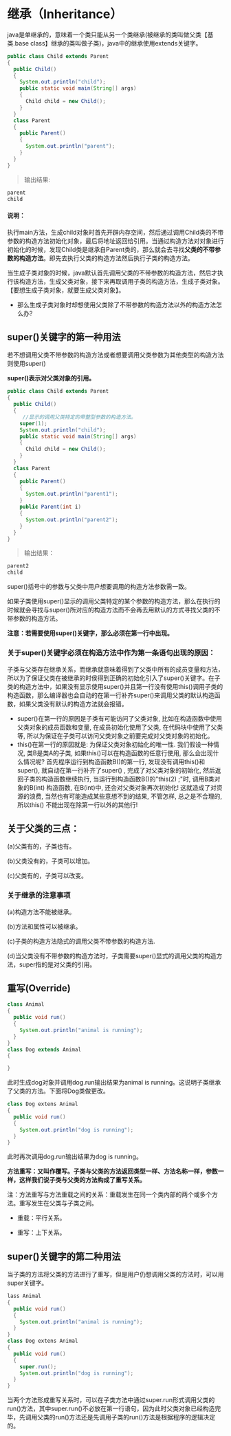 # 继承（Inheritance）
java是单继承的，意味着一个类只能从另一个类继承(被继承的类叫做父类【基类.base class】继承的类叫做子类)，java中的继承使用extends关键字。
```java
public class Child extends Parent
{
  public Child()
  {
    System.out.println("child");
    public static void main(String[] args)
    {
      Child child = new Child();
    }
  }
  class Parent
  {
    public Parent()
    {
      System.out.println("parent");
    }
  }
}
```
>输出结果:

```java
parent
child
```
#### 说明：
执行main方法，生成child对象时首先开辟内存空间，然后通过调用Child类的不带参数的构造方法初始化对象，最后将地址返回给引用。当通过构造方法对对象进行初始化的时候，发现Child类是继承自Parent类的，那么就会去寻找**父类的不带参数的构造方法**。即先去执行父类的构造方法然后执行子类的构造方法。

当生成子类对象的时候，java默认首先调用父类的不带参数的构造方法，然后才执行该构造方法，生成父类对象，接下来再取调用子类的构造方法，生成子类对象。【要想生成子类对象，就要生成父类对象】。

* 那么生成子类对象时却想使用父类除了不带参数的构造方法以外的构造方法怎么办?

## super()关键字的第一种用法
若不想调用父类不带参数的构造方法或者想要调用父类参数为其他类型的构造方法则使用super()

**super()表示对父类对象的引用。**

```java
public class Child extends Parent
{
  public Child()
  {
     //显示的调用父类特定的带整型参数的构造方法。
    super(1);
    System.out.println("child");
    public static void main(String[] args)
    {
      Child child = new Child();
    }
  }
  class Parent
  {
    public Parent()
    {
      System.out.println("parent1");
    }
    public Parent(int i)
    {
      System.out.println("parent2");
    }  
  }
}
```
>输出结果：

```java
parent2
child
```
super()括号中的参数与父类中用户想要调用的构造方法参数需一致。

如果子类使用super()显示的调用父类特定的某个参数的构造方法，那么在执行的时候就会寻找与super()所对应的构造方法而不会再去用默认的方式寻找父类的不带参数的构造方法。

**注意：若需要使用super()关键字，那么必须在第一行中出现。**

### 关于super()关键字必须在构造方法中作为第一条语句出现的原因：
子类与父类存在继承关系，而继承就意味着得到了父类中所有的成员变量和方法，所以为了保证父类在被继承的时侯得到正确的初始化引入了super()关键字。在子类的构造方法中，如果没有显示使用super()并且第一行没有使用this()调用子类的构造函数，那么编译器也会自动的在第一行补齐super()来调用父类的默认构造函数，如果父类没有默认的构造方法就会报错。

* super()在第一行的原因是子类有可能访问了父类对象, 比如在构造函数中使用父类对象的成员函数和变量, 在成员初始化使用了父类, 在代码块中使用了父类等, 所以为保证在子类可以访问父类对象之前要完成对父类对象的初始化。
* this()在第一行的原因就是: 为保证父类对象初始化的唯一性. 我们假设一种情况, 类B是类A的子类, 如果this()可以在构造函数的任意行使用, 那么会出现什么情况呢? 首先程序运行到构造函数B()的第一行, 发现没有调用this()和super(), 就自动在第一行补齐了super() , 完成了对父类对象的初始化, 然后返回子类的构造函数继续执行, 当运行到构造函数B()的"this(2) ;"时, 调用B类对象的B(int) 构造函数, 在B(int)中, 还会对父类对象再次初始化! 这就造成了对资源的浪费, 当然也有可能造成某些意想不到的结果, 不管怎样, 总之是不合理的, 所以this() 不能出现在除第一行以外的其他行!




## 关于父类的三点：
(a)父类有的，子类也有。

(b)父类没有的，子类可以增加。

(c)父类有的，子类可以改变。

### 关于继承的注意事项
(a)构造方法不能被继承。

(b)方法和属性可以被继承。

(c)子类的构造方法隐式的调用父类不带参数的构造方法.

(d)当父类没有不带参数的构造方法时，子类需要super()显式的调用父类的构造方法，super指的是对父类的引用。




## 重写(Override)
```java
class Animal
{
  public void run()
  {
    System.out.println("animal is running");
  }
}
class Dog extends Animal
{

}
```
此时生成dog对象并调用dog.run输出结果为animal is running。这说明子类继承了父类的方法。下面将Dog类做更改。
```java
class Dog extens Animal
{
  public void run()
  {
    System.out.println("dog is running");
  }
}
```
此时再次调用dog.run输出结果为dog is running。

**方法重写：又叫作覆写。子类与父类的方法返回类型一样、方法名称一样，参数一样，这样我们说子类与父类的方法构成了重写关系。**

注：方法重写与方法重载之间的关系：重载发生在同一个类内部的两个或多个方法。重写发生在父类与子类之间。

* 重载：平行关系。

* 重写：上下关系。

## super()关键字的第二种用法
当子类的方法将父类的方法进行了重写，但是用户仍想调用父类的方法时，可以用super关键字。
```java
lass Animal
{
  public void run()
  {
    System.out.println("animal is running");
  }
}
class Dog extens Animal
{
  public void run()
  {
    super.run();
    System.out.println("dog is running");
  }
}
```
当两个方法形成重写关系时，可以在子类方法中通过super.run形式调用父类的run()方法，其中super.run()不必放在第一行语句，因为此时父类对象已经构造完毕，先调用父类的run()方法还是先调用子类的run()方法是根据程序的逻辑决定的。
